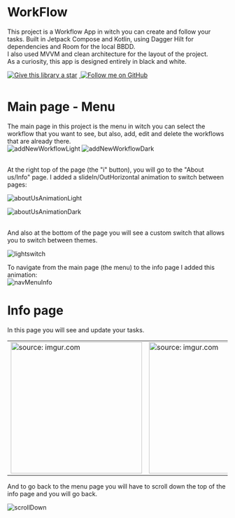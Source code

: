 # WorkFlow
<p>

  <p>

This project is a Workflow App in witch you can create and follow your tasks. Built in Jetpack Compose and Kotlin, 
using Dagger Hilt for dependencies and Room for the local BBDD.
</br>
I also used MVVM and clean architecture for the layout of the project. 
</br> As a curiosity, this app is designed entirely in black and white.

<a href="https://img.shields.io/github/stars/CristipiDev/WorkFlow?style=social">
  <img style="margin-right: 4px; margin-bottom: 8px" alt="Give this library a star" src="https://img.shields.io/github/stars/CristipiDev/Pokedex?style=social">
</a>

<a href="https://github.com/CristipiDev/">
  <img style="margin-right: 4px; margin-bottom: 8px" alt="Follow me on GitHub" src="https://img.shields.io/github/followers/CristipiDev?style=social&label=Follow">
</a>

# Main page - Menu
The main page in this project is the menu in witch you can select the workflow that you want to see, but also, add, edit and delete the workflows that are already there.
</br>
![addNewWorkflowLight](https://github.com/CristipiDev/WorkFlow/assets/145572177/3799711f-1f89-4459-9e17-8c82a296a860)
![addNewWorkflowDark](https://github.com/CristipiDev/WorkFlow/assets/145572177/bd020704-6318-4115-97f8-c1fd838a1b95)

</br>
At the right top of the page (the "i" button), you will go to the "About us/Info" page. I added a slideIn/OutHorizontal animation to switch between pages:</br>

![aboutUsAnimationLight](https://github.com/CristipiDev/WorkFlow/assets/145572177/37be6fbe-cac0-4f7d-960e-eab770f9d6af)

![aboutUsAnimationDark](https://github.com/CristipiDev/WorkFlow/assets/145572177/7eef276a-04ac-4a1e-bac9-ce7ee3a95087)


</br>
And also at the bottom of the page you will see a custom switch that allows you to switch between themes.</br>

![lightswitch](https://github.com/CristipiDev/WorkFlow/assets/145572177/e5023640-b873-4de2-ac31-884c8256b092)

To navigate from the main page (the menu) to the info page I added this animation:</br>
![navMenuInfo](https://github.com/CristipiDev/WorkFlow/assets/145572177/c4b3ec27-b091-4e8a-a9d6-85ac3c6638d3)

# Info page
In this page you will see and update your tasks.

<table>
  <tr>
    <td><img src="https://i.imgur.com/9dbgBaf.png" title="source: imgur.com" width="300"/></td>
    <td><img src="https://i.imgur.com/Zgn8bir.png" title="source: imgur.com" width="300"/></td>
  </tr>
</table>

And to go back to the menu page you will have to scroll down the top of the info page and you will go back.

![scrollDown](https://github.com/CristipiDev/WorkFlow/assets/145572177/948c61f5-0a9b-42ff-b9db-e53f306b3282)


